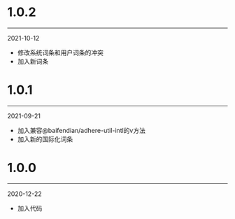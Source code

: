 # 1.0.2

***

2021-10-12

* 修改系统词条和用户词条的冲突
* 加入新词条

# 1.0.1

***

2021-09-21

* 加入兼容@baifendian/adhere-util-intl的v方法
* 加入新的国际化词条

# 1.0.0

***

2020-12-22

* 加入代码
